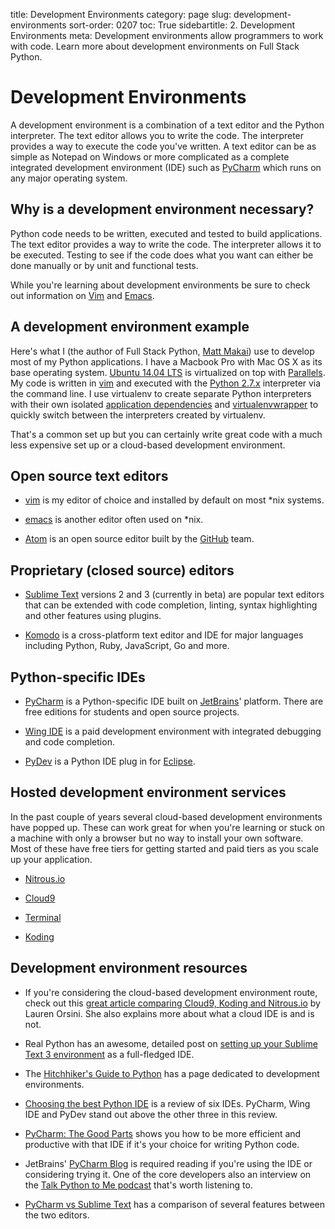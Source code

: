 title: Development Environments
category: page
slug: development-environments
sort-order: 0207
toc: True
sidebartitle: 2. Development Environments
meta: Development environments allow programmers to work with code. Learn more about development environments on Full Stack Python.


# Development Environments
A development environment is a combination of a text editor and the Python
interpreter. The text editor allows you to write the code. The interpreter
provides a way to execute the code you've written. A text editor can be
as simple as Notepad on Windows or more complicated as a complete integrated
development environment (IDE) such as 
[PyCharm](https://www.jetbrains.com/pycharm/) which runs on any major 
operating system.


## Why is a development environment necessary?
Python code needs to be written, executed and tested to build
applications. The text editor provides a way to write the code. The 
interpreter allows it to be executed. Testing to see if the code does what
you want can either be done manually or by unit and functional tests. 

<div class="well see-also">
While you're learning about development environments be sure to
check out information on <a href="/vim.html">Vim</a> and 
<a href="/emacs.html">Emacs</a>.
</div>


## A development environment example
Here's what I (the author of Full Stack Python, 
[Matt Makai](/about-author.html)) use to develop most of my Python 
applications. I have a Macbook Pro with Mac OS X as its base operating 
system. [Ubuntu 14.04 LTS](/operating-systems.html) is virtualized on top 
with [Parallels](https://www.parallels.com/). My code is written in 
[vim](http://www.vim.org/) and executed with the 
[Python 2.7.x](https://www.python.org/download/releases/2.7.8/) interpreter
via the command line. I use virtualenv to create separate Python interpreters
with their own isolated
[application dependencies](/application-dependencies.html) and
[virtualenvwrapper](http://virtualenvwrapper.readthedocs.org/en/latest/)
to quickly switch between the interpreters created by virtualenv.

That's a common set up but you can certainly write great code with a much
less expensive set up or a cloud-based development environment.


## Open source text editors
* [vim](http://www.vim.org/) is my editor of choice and installed by default
  on most \*nix systems.

* [emacs](http://www.gnu.org/software/emacs/) is another editor often used
  on \*nix.

* [Atom](https://atom.io/) is an open source editor built by the 
  [GitHub](https://github.com) team.


## Proprietary (closed source) editors
* [Sublime Text](http://www.sublimetext.com/) versions 2 and 3 (currently
  in beta) are popular text editors that can be extended with code completion,
  linting, syntax highlighting and other features using plugins.

* [Komodo](http://komodoide.com/) is a cross-platform text editor and IDE
  for major languages including Python, Ruby, JavaScript, Go and more.


## Python-specific IDEs
* [PyCharm](https://www.jetbrains.com/pycharm/) is a Python-specific IDE
  built on [JetBrains](https://www.jetbrains.com/)' platform. There are
  free editions for students and open source projects.

* [Wing IDE](https://wingware.com/) is a paid development environment with
  integrated debugging and code completion.

* [PyDev](http://pydev.org/) is a Python IDE plug in for 
  [Eclipse](https://www.eclipse.org/).



## Hosted development environment services
In the past couple of years several cloud-based development environments
have popped up. These can work great for when you're learning or stuck on
a machine with only a browser but no way to install your own software. Most
of these have free tiers for getting started and paid tiers as you scale
up your application.

* [Nitrous.io](https://www.nitrous.io/)

* [Cloud9](https://c9.io/)

* [Terminal](https://www.terminal.com/)

* [Koding](https://koding.com/)


## Development environment resources
* If you're considering the cloud-based development environment route, check
  out this 
  [great article comparing Cloud9, Koding and Nitrous.io](http://readwrite.com/2014/08/14/cloud9-koding-nitrousio-integrated-development-environment-ide-coding)
  by Lauren Orsini. She also explains more about what a cloud IDE is and is
  not.

* Real Python has an awesome, detailed post on 
  [setting up your Sublime Text 3 environment](https://realpython.com/blog/python/setting-up-sublime-text-3-for-full-stack-python-development/)
  as a full-fledged IDE.

* The [Hitchhiker's Guide to Python](http://docs.python-guide.org/en/latest/dev/env/)
  has a page dedicated to development environments.

* [Choosing the best Python IDE](http://pedrokroger.net/choosing-best-python-ide/)
  is a review of six IDEs. PyCharm, Wing IDE and PyDev stand out above the
  other three in this review.

* [PyCharm: The Good Parts](http://nafiulis.me/pycharm-the-good-parts-i.html)
  shows you how to be more efficient and productive with that IDE if it's
  your choice for writing Python code.

* JetBrains' [PyCharm Blog](http://blog.jetbrains.com/pycharm/) is required
  reading if you're using the IDE or considering trying it. One of the
  core developers also an interview on the 
  [Talk Python to Me podcast](http://talkpython.fm/episodes/show/36/python-ides-with-the-pycharm-teama) 
  that's worth listening to.

* [PyCharm vs Sublime Text](https://opensourcehacker.com/2015/05/02/pycharm-vs-sublime-text/)
  has a comparison of several features between the two editors.

